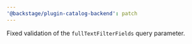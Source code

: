 ```yaml
---
'@backstage/plugin-catalog-backend': patch
---
```


Fixed validation of the `fullTextFilterFields` query parameter.
